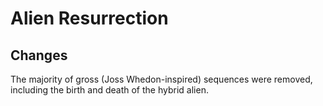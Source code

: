 # Alien Resurrection

## Changes
The majority of gross (Joss Whedon-inspired) sequences were removed, including the birth and death
of the hybrid alien. 
